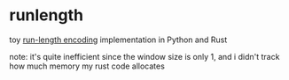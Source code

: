 # runlength
toy [run-length encoding](https://en.wikipedia.org/wiki/Run-length_encoding) implementation in Python and Rust

note: it's quite inefficient since the window size is only 1, and i didn't track how much memory my rust code allocates 
